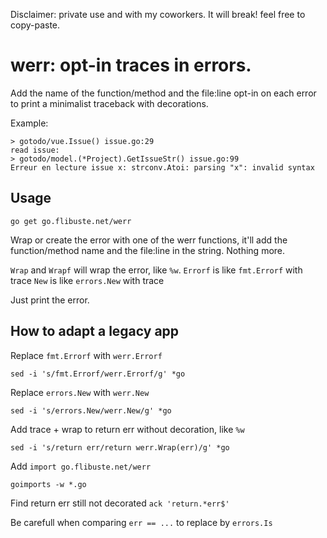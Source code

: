 Disclaimer: private use and with my coworkers. It will break! feel free to copy-paste.


# werr: opt-in traces in errors.

Add the name of the function/method and the file:line opt-in on each error
to print a minimalist traceback with decorations.

Example:

```
> gotodo/vue.Issue() issue.go:29
read issue:
> gotodo/model.(*Project).GetIssueStr() issue.go:99
Erreur en lecture issue x: strconv.Atoi: parsing "x": invalid syntax
```

## Usage

`go get go.flibuste.net/werr`

Wrap or create the error with one of the werr functions, it'll add the
function/method name and the file:line in the string. Nothing more.

`Wrap` and `Wrapf` will wrap the error, like `%w`.
`Errorf` is like `fmt.Errorf` with trace
`New` is like `errors.New` with trace

Just print the error.

## How to adapt a legacy app

Replace `fmt.Errorf` with `werr.Errorf`
```
sed -i 's/fmt.Errorf/werr.Errorf/g' *go
```

Replace `errors.New` with `werr.New`
```
sed -i 's/errors.New/werr.New/g' *go
```

Add trace + wrap to return err without decoration, like `%w`
```
sed -i 's/return err/return werr.Wrap(err)/g' *go
```

Add `import go.flibuste.net/werr`
```
goimports -w *.go
```

Find return err still not decorated
`ack 'return.*err$'`

Be carefull when comparing `err == ...` to replace by `errors.Is`
